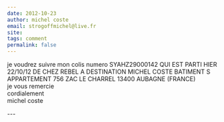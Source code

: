 ```yaml
---
date: 2012-10-23
author: michel coste
email: strogoffmichel@live.fr
site: 
tags: comment
permalink: false
---
```


<p>je voudrez suivre mon colis numero SYAHZ29000142 QUI EST PARTI HIER<br />
22/10/12  DE CHEZ REBEL A DESTINATION  MICHEL COSTE BATIMENT S<br />
APPARTEMENT 756 ZAC LE CHARREL 13400 AUBAGNE  (FRANCE)<br />
je vous remercie<br />
cordialement<br />
michel coste</p>
---